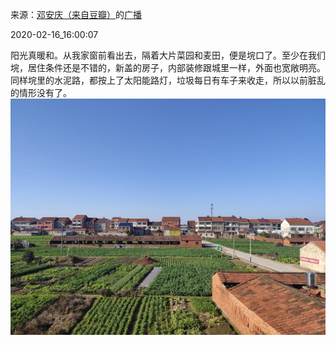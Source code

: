 来源：[邓安庆（来自豆瓣）](https://www.douban.com/people/renjiananhuo/)的[广播](https://www.douban.com/people/renjiananhuo/status/2814886886/)


2020-02-16_16:00:07


阳光真暖和。从我家窗前看出去，隔着大片菜园和麦田，便是垸口了。至少在我们垸，居住条件还是不错的，新盖的房子，内部装修跟城里一样，外面也宽敞明亮。同样垸里的水泥路，都按上了太阳能路灯，垃圾每日有车子来收走，所以以前脏乱的情形没有了。
![](./pic/2020-02-16_16:00:07-邓安庆的广播1.jpg)  

